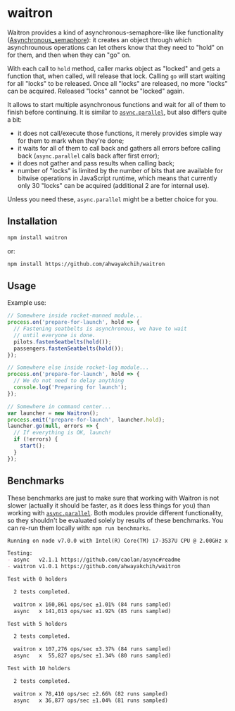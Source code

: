 waitron
=======

Waitron provides a kind of asynchronous-semaphore-like like functionality ([Asynchronous_semaphore](https://en.wikipedia.org/wiki/Asynchronous_semaphore)): it creates an object through which asynchrounous operations can let others know that they need to "hold" on for them, and then when they can "go" on.

With each call to `hold` method, caller marks object as "locked" and gets a function that, when called, will release that lock.
Calling `go` will start waiting for all "locks" to be released.
Once all "locks" are released, no more "locks" can be acquired. Released "locks" cannot be "locked" again.

It allows to start multiple asynchronous functions and wait for all of them to finish before continuing. It is similar to [`async.parallel`](https://github.com/caolan/async), but also differs quite a bit:

- it does not call/execute those functions, it merely provides simple way for them to mark when they're done;
- it waits for all of them to call back and gathers all errors before calling back (`async.parallel` calls back after first error);
- it does not gather and pass results when calling back;
- number of "locks" is limited by the number of bits that are available for bitwise operations in JavaScript runtime, which means that currently only 30 "locks" can be acquired (additional 2 are for internal use).

Unless you need these, `async.parallel` might be a better choice for you.


## Installation

```sh
npm install waitron
```

or:

```sh
npm install https://github.com/ahwayakchih/waitron
```


## Usage

Example use:

```javascript
// Somewhere inside rocket-manned module...
process.on('prepare-for-launch', hold => {
  // Fastening seatbelts is asynchronous, we have to wait
  // until everyone is done.
  pilots.fastenSeatbelts(hold());
  passengers.fastenSeatbelts(hold());
});

// Somewhere else inside rocket-log module...
process.on('prepare-for-launch', hold => {
  // We do not need to delay anything
  console.log('Preparing for launch');
});

// Somewhere in command center...
var launcher = new Waitron();
process.emit('prepare-for-launch', launcher.hold);
launcher.go(null, errors => {
  // If everything is OK, launch!
  if (!errors) {
    start();
  }
});
```


## Benchmarks

These benchmarks are just to make sure that working with Waitron is not slower (actually it should be faster, as it does less things for you) than working with [`async.parallel`](https://github.com/caolan/async). Both modules provide different functionality, so they shouldn't be evaluated solely by results of these benchmarks.
You can re-run them locally with: `npm run benchmarks`.

```markdown
Running on node v7.0.0 with Intel(R) Core(TM) i7-3537U CPU @ 2.00GHz x 4

Testing:
- async   v2.1.1 https://github.com/caolan/async#readme  
- waitron v1.0.1 https://github.com/ahwayakchih/waitron  

Test with 0 holders

  2 tests completed.

  waitron x 160,861 ops/sec ±1.01% (84 runs sampled)
  async   x 141,013 ops/sec ±1.92% (85 runs sampled)

Test with 5 holders

  2 tests completed.

  waitron x 107,276 ops/sec ±3.37% (84 runs sampled)
  async   x  55,827 ops/sec ±1.34% (80 runs sampled)

Test with 10 holders

  2 tests completed.

  waitron x 78,410 ops/sec ±2.66% (82 runs sampled)
  async   x 36,877 ops/sec ±1.04% (81 runs sampled)
```